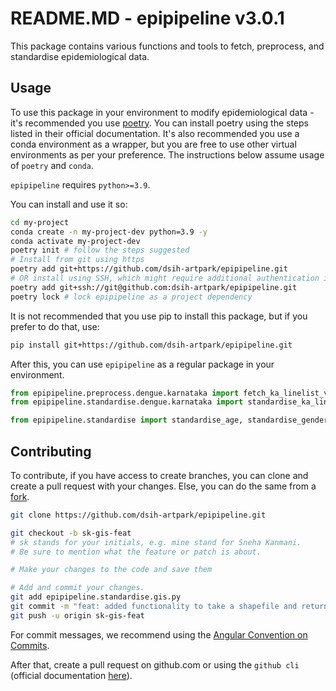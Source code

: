 # README.MD - epipipeline v3.0.1

This package contains various functions and tools to fetch, preprocess, and standardise epidemiological data.

## Usage

To use this package in your environment to modify epidemiological data - it's recommended you use [poetry](̌https://python-poetry.org/). You can install poetry using the steps listed in their official documentation. It's also recommended you use a conda environment as a wrapper, but you are free to use other virtual environments as per your preference. The instructions below assume usage of ```poetry``` and ```conda```.

```epipipeline``` requires ```python>=3.9```.

You can install and use it so:

```bash
cd my-project
conda create -n my-project-dev python=3.9 -y
conda activate my-project-dev
poetry init # follow the steps suggested
# Install from git using https
poetry add git+https://github.com/dsih-artpark/epipipeline.git
# OR install using SSH, which might require additional authentication if you have SSH keys set up.
poetry add git+ssh://git@github.com:dsih-artpark/epipipeline.git
poetry lock # lock epipipeline as a project dependency
```

It is not recommended that you use pip to install this package, but if you prefer to do that, use:
```bash
pip install git+https://github.com/dsih-artpark/epipipeline.git
```

After this, you can use ```epipipeline``` as a regular package in your environment. 

```python
from epipipeline.preprocess.dengue.karnataka import fetch_ka_linelist_v2, preprocess_ka_linelist_v2
from epipipeline.standardise.dengue.karnataka import standardise_ka_linelist_v3

from epipipeline.standardise import standardise_age, standardise_gender
```

## Contributing

To contribute, if you have access to create branches, you can clone and create a pull request with your changes. Else, you can do the same from a [fork](https://docs.github.com/en/pull-requests/collaborating-with-pull-requests/working-with-forks/fork-a-repo).

```bash
git clone https://github.com/dsih-artpark/epipipeline.git

git checkout -b sk-gis-feat
# sk stands for your initials, e.g. mine stand for Sneha Kanmani. 
# Be sure to mention what the feature or patch is about.

# Make your changes to the code and save them

# Add and commit your changes.
git add epipipeline.standardise.gis.py
git commit -m "feat: added functionality to take a shapefile and return lat-lon bounds"
git push -u origin sk-gis-feat
```

For commit messages, we recommend using the [Angular Convention on Commits](https://www.conventionalcommits.org/en/v1.0.0-beta.4/).

After that, create a pull request on github.com or using the ```github cli``` (official documentation [here](https://docs.github.com/en/pull-requests/collaborating-with-pull-requests/proposing-changes-to-your-work-with-pull-requests/creating-a-pull-request?tool=cli)). 